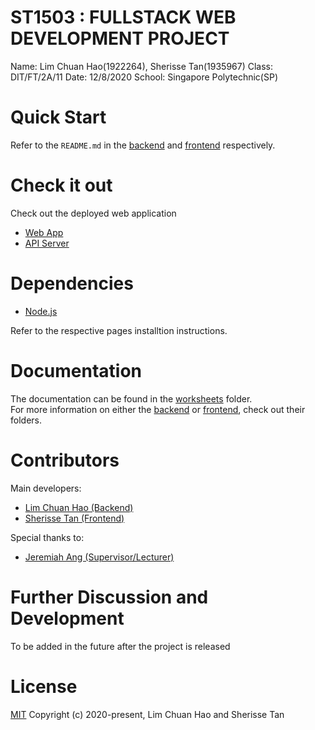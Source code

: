 # ST1503 : FULLSTACK WEB DEVELOPMENT PROJECT

Name: Lim Chuan Hao(1922264), Sherisse Tan(1935967)
Class: DIT/FT/2A/11
Date: 12/8/2020
School: Singapore Polytechnic(SP)

# Quick Start

Refer to the `README.md` in the [backend](./backend/) and [frontend](./frontend/) respectively.

# Check it out
Check out the deployed web application
- [Web App](https://ades-fsp.github.io/fsp-jibaboom-2a11-team_name/)
- [API Server](https://fsp-deploy.herokuapp.com)

# Dependencies

- [Node.js](https://nodejs.org/en/)

Refer to the respective pages installtion instructions.

# Documentation
The documentation can be found in the [worksheets](./worksheets/) folder.  
For more information on either the [backend](./backend/) or [frontend](./frontend/), check out their folders.

# Contributors
Main developers:  
- [Lim Chuan Hao (Backend)](https://github.com/chuanhao01)
- [Sherisse Tan (Frontend)](https://github.com/SherisseTJW)

Special thanks to:  
- [Jeremiah Ang (Supervisor/Lecturer)](https://github.com/jeremiah-ang)

# Further Discussion and Development

To be added in the future after the project is released

# License  
[MIT](./LICENSE)
Copyright (c) 2020-present, Lim Chuan Hao and Sherisse Tan
